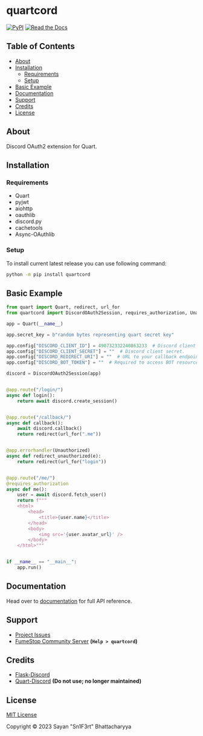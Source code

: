 # quartcord

[![PyPI](https://img.shields.io/pypi/v/quartcord)](https://pypi.org/project/quartcord/) [![Read the Docs](https://img.shields.io/readthedocs/quartcord)](https://quartcord.readthedocs.io/en/latest/) 

## Table of Contents

- [About](#about)
- [Installation](#installation)
  * [Requirements](#requirements)
  * [Setup](#setup)
- [Basic Example](#basic-example)
- [Documentation](#documentation)
- [Support](#support)
- [Credits](#credits)
- [License](#license)

## About

Discord OAuth2 extension for Quart.

## Installation

### Requirements

- Quart
- pyjwt
- aiohttp
- oauthlib
- discord.py
- cachetools
- Async-OAuthlib

### Setup

To install current latest release you can use following command:
```sh
python -m pip install quartcord
```

## Basic Example

```python
from quart import Quart, redirect, url_for
from quartcord import DiscordOAuth2Session, requires_authorization, Unauthorized

app = Quart(__name__)

app.secret_key = b"random bytes representing quart secret key"

app.config["DISCORD_CLIENT_ID"] = 490732332240863233  # Discord client ID.
app.config["DISCORD_CLIENT_SECRET"] = ""  # Discord client secret.
app.config["DISCORD_REDIRECT_URI"] = ""  # URL to your callback endpoint.
app.config["DISCORD_BOT_TOKEN"] = ""  # Required to access BOT resources.

discord = DiscordOAuth2Session(app)


@app.route("/login/")
async def login():
    return await discord.create_session()


@app.route("/callback/")
async def callback():
    await discord.callback()
    return redirect(url_for(".me"))


@app.errorhandler(Unauthorized)
async def redirect_unauthorized(e):
    return redirect(url_for("login"))


@app.route("/me/")
@requires_authorization
async def me():
    user = await discord.fetch_user()
    return f"""
    <html>
        <head>
            <title>{user.name}</title>
        </head>
        <body>
            <img src='{user.avatar_url}' />
        </body>
    </html>"""


if __name__ == "__main__":
    app.run()
```

## Documentation

Head over to [documentation](https://quartcord.readthedocs.io/en/latest/) for full API reference. 

## Support

- [Project Issues](https://github.com/Sn1F3rt/quartcord/issues)
- [FumeStop Community Server](https://fumes.top/community) **(``Help > quartcord``)**

## Credits

- [Flask-Discord](https://github.com/weibeu/Flask-Discord/)
- [Quart-Discord](https://github.com/jnawk/Quart-Discord/) **(Do not use; no longer maintained)**

## License

[MIT License](LICENSE)

Copyright &copy; 2023 Sayan "Sn1F3rt" Bhattacharyya
